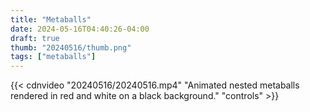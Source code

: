 ```yaml
---
title: "Metaballs"
date: 2024-05-16T04:40:26-04:00
draft: true
thumb: "20240516/thumb.png"
tags: ["metaballs"]
---
```


{{< cdnvideo "20240516/20240516.mp4" "Animated nested metaballs rendered in red and white on a black background." "controls" >}}

